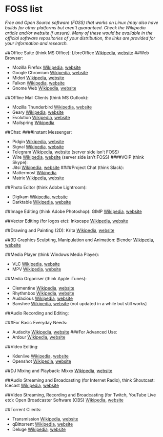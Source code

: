 # FOSS list

_Free and Open Source software (FOSS) that works on Linux (may also have builds for other platforms but aren’t guaranteed. Check the Wikipedia article and/or website if unsure). Many of these would be available in the official software repositories of your distribution, the links are provided for your information and research._

##Office Suite (think MS Office):
LibreOffice [Wikipedia](https://en.wikipedia.org/wiki/LibreOffice), [website](https://www.libreoffice.org/)
##Web Browser:
* Mozilla Firefox [Wikipedia](https://en.wikipedia.org/wiki/Firefox), [website](https://www.mozilla.org/en-GB/firefox/new/)
* Google Chromium [Wikipedia](https://en.wikipedia.org/wiki/Chromium_(web_browser)), [website](https://www.chromium.org/Home)
* Midori [Wikipedia](https://en.wikipedia.org/wiki/Midori_(web_browser)), [website](http://www.midori-browser.org/)
* Falkon [Wikipedia](https://en.wikipedia.org/wiki/Falkon), [website](https://phabricator.kde.org/source/falkon/)
* Gnome Web [Wikipedia](https://en.wikipedia.org/wiki/GNOME_Web), [website](https://wiki.gnome.org/Apps/Web)

##Offline Mail Clients (think MS Outlook):
* Mozilla Thunderbird [Wikipedia](https://en.wikipedia.org/wiki/Mozilla_Thunderbird), [website](https://www.mozilla.org/en-GB/thunderbird/)
* Geary [Wikipedia](https://en.wikipedia.org/wiki/Geary_(software)), [website](https://wiki.gnome.org/Apps/Geary)
* Evolution [Wikipedia](https://en.wikipedia.org/wiki/Evolution_(software)), [website](https://wiki.gnome.org/Apps/Evolution)
* Mailspring [Wikipedia](https://getmailspring.com/)

##Chat:
####Instant Messenger:
* Pidgin [Wikipedia](https://en.wikipedia.org/wiki/Pidgin_(software)), [website](https://pidgin.im/)
* Signal [Wikipedia](https://en.wikipedia.org/wiki/Signal_(software)), [website](https://signal.org/)
* Telegram [Wikipedia](https://en.wikipedia.org/wiki/Telegram_(messaging_service)), [website](https://telegram.org/)&nbsp;(server side isn’t FOSS)
* Wire [Wikipedia](https://en.wikipedia.org/wiki/Wire_(software)), [website](https://wire.com/en/)&nbsp;(server side isn’t FOSS)
####VOIP (think Skype):
* Jitsi [Wikipedia](https://en.wikipedia.org/wiki/Jitsi), [website](https://jitsi.org/)
####Project Chat (think Slack):
* Mattermost [Wikipedia](https://about.mattermost.com/features/)
* Matrix [Wikipedia](https://en.wikipedia.org/wiki/Matrix_(communication_protocol)), [website](https://matrix.org/)

##Photo Editor (think Adobe Lightroom):
* Digikam [Wikipedia](https://en.wikipedia.org/wiki/DigiKam), [website](https://www.digikam.org/)
* Darktable [Wikipedia](https://en.wikipedia.org/wiki/Darktable), [website](https://www.darktable.org/)

##Image Editing (think Adobe Photoshop):
GIMP [Wikipedia](https://en.wikipedia.org/wiki/GIMP), [website](https://www.gimp.org/)

##Vector Editing (for logos etc):
Inkscape [Wikipedia](https://en.wikipedia.org/wiki/Inkscape), [website](https://inkscape.org/en/)

##Drawing and Painting (2D):
Krita [Wikipedia](https://en.wikipedia.org/wiki/Krita), [website](https://krita.org/en/)

##3D Graphics Sculpting, Manipulation and Animation:
Blender [Wikipedia](https://en.wikipedia.org/wiki/Blender_(software)), [website](https://www.blender.org/)

##Media Player (think Windows Media Player):
* VLC [Wikipedia](https://en.wikipedia.org/wiki/VLC_media_player), [website](https://www.videolan.org/vlc/)
* MPV [Wikipedia](https://en.wikipedia.org/wiki/Mpv_(media_player)), [website](https://mpv.io/)

##Media Organiser (think Apple iTunes):
* Clementine [Wikipedia](https://en.wikipedia.org/wiki/Clementine_(software)), [website](https://www.clementine-player.org/)
* Rhythmbox [Wikipedia](https://en.wikipedia.org/wiki/Rhythmbox), [website](https://wiki.gnome.org/Apps/Rhythmbox)
* Audacious [Wikipedia](https://en.wikipedia.org/wiki/Audacious_(software)), [website](http://audacious-media-player.org/)
* Banshee [Wikipedia](https://en.wikipedia.org/wiki/Banshee_(media_player)), [website](http://banshee.fm/) (not updated in a while but still works)


##Audio Recording and Editing:

###For Basic Everyday Needs:
* Audacity [Wikipedia](https://en.wikipedia.org/wiki/Audacity_(audio_editor)), [website](http://www.audacityteam.org/)
###For Advanced Use:
* Ardour [Wikipedia](https://en.wikipedia.org/wiki/Ardour_(software)), [website](https://ardour.org/)

##Video Editing:
* Kdenlive [Wikipedia](https://en.wikipedia.org/wiki/Kdenlive), [website](https://kdenlive.org/)
* Openshot [Wikipedia](https://en.wikipedia.org/wiki/OpenShot), [website](http://openshot.org/)


##DJ Mixing and Playback:
Mixxx [Wikipedia](https://en.wikipedia.org/wiki/Mixxx), [website](https://en.wikipedia.org/wiki/Mixxx)

##Audio Streaming and Broadcasting (for Internet Radio), think Shoutcast:
Icecast [Wikipedia](https://en.wikipedia.org/wiki/Icecast), [website](https://en.wikipedia.org/wiki/Icecast)

##Video Streaming, Recording and Broadcasting (for Twitch, YouTube Live etc):
Open Broadcaster Software (OBS) [Wikipedia](https://en.wikipedia.org/wiki/Open_Broadcaster_Software), [website](https://obsproject.com/)

##Torrent Clients:
* Transmission [Wikipedia](https://en.wikipedia.org/wiki/Transmission_(BitTorrent_client)), [website](https://transmissionbt.com/)
* qBittorrent [Wikipedia](https://en.wikipedia.org/wiki/QBittorrent), [website](https://www.qbittorrent.org/)
* Deluge [Wikipedia](https://en.wikipedia.org/wiki/Deluge_(software)), [website](http://deluge-torrent.org/)
